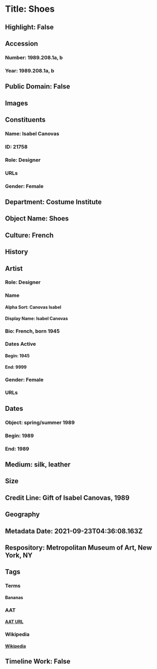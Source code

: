 # Title: Shoes
## Highlight: False
## Accession
### Number: 1989.208.1a, b
### Year: 1989.208.1a, b
## Public Domain: False
## Images
## Constituents
### Name: Isabel Canovas
### ID: 21758
### Role: Designer
### URLs
### Gender: Female
## Department: Costume Institute
## Object Name: Shoes
## Culture: French
## History
## Artist
### Role: Designer
### Name
#### Alpha Sort: Canovas Isabel
#### Display Name: Isabel Canovas
### Bio: French, born 1945
### Dates Active
#### Begin: 1945
#### End: 9999
### Gender: Female
### URLs
## Dates
### Object: spring/summer 1989
### Begin: 1989
### End: 1989
## Medium: silk, leather
## Size
## Credit Line: Gift of Isabel Canovas, 1989
## Geography
## Metadata Date: 2021-09-23T04:36:08.163Z
## Respository: Metropolitan Museum of Art, New York, NY
## Tags
### Terms
#### Bananas
### AAT
#### [AAT URL](http://vocab.getty.edu/page/aat/300266434)
### Wikipedia
#### [Wikipedia]()
## Timeline Work: False